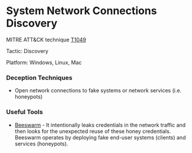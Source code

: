# System Network Connections Discovery

MITRE ATT&CK technique [T1049](https://attack.mitre.org/wiki/Technique/T1049)

Tactic: Discovery

Platform: Windows, Linux, Mac

### Deception Techniques
* Open network connections to fake systems or network services (i.e. honeypots)

### Useful Tools
* [Beeswarm](https://github.com/honeynet/beeswarm) - It intentionally leaks credentials in the network traffic and then looks for the unexpected reuse of these honey credentials. Beeswarm operates by deploying fake end-user systems (clients) and services (honeypots).